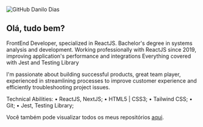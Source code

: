 <!-- Info repo -->
<p align="left">
	<img alt="GitHub Danilo Dias" src="https://img.shields.io/badge/GitHub-DaniloDias-success?style=plastic&color=success" title="GitHub Danilo" />
</p>



## Olá, tudo bem?

FrontEnd Developer, specialized in ReactJS. 
Bachelor's degree in systems analysis and development.
Working professionally with ReactJS since 2019, improving application's performance and integrations 
Everything covered with Jest and Testing Library

I'm passionate about building successful products, great team player, experienced in streamlining processes to improve customer experience and efficiently troubleshooting project issues.

Technical Abilities:
• ReactJS, NextJS;
• HTML5 | CSS3;
• Tailwind CSS;
• Git;
• Jest, Testing Library;


Você também pode visualizar todos os meus repositórios [aqui](https://github.com/DaniloD30?tab=repositories&q=&type=source&language=).
